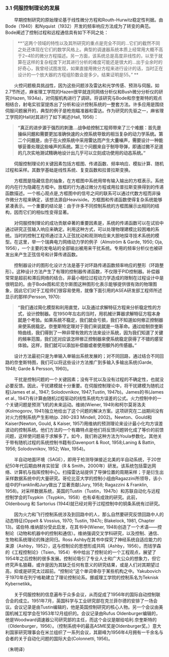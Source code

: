 ### 3.1 伺服控制理论的发展
　　早期控制研究的原始理论基于线性微分方程和Routh-Hurwitz稳定性判据。由Bode（1940）和Nyquist（1932）开发的频率响应方法成为了转变的典范。Bode阐述了控制过程和远程通信具有如下不同之处：
  

> **“这两个领域的特性以及其所研究的重点是完全不同的…它们的截然不同之处还体现在它们的数学风格上。典型的调速器系统本质上经常用大概不高于2~4阶的微分方程描述。另一方面，该系统总是高度非线性的，以至于就算在这样的复杂程度下对其进行分析的难度可能还是很大的…出于业余时的好奇心，我曾经试图发现，如果直接用微分方程来进行设计的话，当时正在设计的一个放大器的方程组阶数会是多少。结果证明是55。” **

　　火控问题极具挑战性，因为这些问题涉及雷达和光学传感、预测与伺服。如2.7节所述，麻省理工学院的Hazen很早就连同网络分析仪和Bush微分分析仪的研究(Hazen, 1934a)，对伺服机构进行了调研。将该研究与Bode和奈奎斯特的观点相结合，射电实验室提炼出了分析和设计控制系统的一整套方法。许多应用是围绕伺服问题展开的，典型的例子是枪炮瞄准器和雷达。作为研究的先驱之一，麻省理工学院的Hall对其进行了如下阐述(Hall, 1956)：
  

> **“真正的进步源于强烈的刺激…战争给控制工程师带来了三个难题：首先是操纵问题和需要更加准确快速的火控系统导致的相当复杂的动力学系统。第二个问题是，由于在火控系统中采用雷达而产生大量噪声，需要设计一种能够妥善处理这些噪声的系统。第三个问题来自于制导导弹，即通过微不足道的几次实地测试精确地设计出几乎可以立刻成功使用的动态系统。”**

　　伺服控制理论的关键因素包括方框图、传递函数、频率响应、模拟计算、随机过程和采样。其数学基础是线性系统、复变函数和拉普拉斯变换。
  
　　方框图是隐藏信息的抽象，在方框图中系统用带有输入输出的方框表示。系统的内在行为隐藏在方框中。放框的行为通过微分方程或用拉普拉斯变换得到的传递函数描述。一个核心观点是,方框图中的信号之间的联系可以通过代数方程而非操作微分方程来确定，该想法源自Heaviside。方框图和传递函数使得复杂系统能够紧凑表示。一个重要的结论是：由于许多不同控制系统的方框图展示出相同的结构，因而它们的相似性变得显著。
  
　　对伺服控制理论的成功贡献卓著的重要因素是，系统的传递函数可以在试验中通过研究正弦输入响应来确定。利用这种方式，可以处理物理建模比较困难的系统。当时的控制工程师通过注入正弦扰动和观测响应来大胆地探寻技术系统的模型。在这里，举一个瑞典电力网络动力学的例子（Almström & Garde, 1950; Oja, 1956），一个主要的发电站的全部输出被用来干扰系统。专用的频率分析仪也被研发出来产生正弦信号和计算传递函数。
  
　　控制器设计的图形化设计方法是基于对环路传递函数频率响应的整形（环路整形）。这种设计方法产生了有理的控制器传递函数，不仅限于PID控制器。补偿器常常是超前和滞后网络的结合。非最小相位过程动力学造成的限制在过程设计中是很明显的。由于Bode图和尼克尔斯图这种图形化表示能够提供很有效的物理图象，因此它们对于工程师们很容易使用，就像下面引用的ASEA研发部工程师所述显示的那样(Persson, 1970): 


> **“我们通过简化模型和利用直觉，以及通过求解特征方程来分析稳定性的方式，设计控制器。在1950年左右的当时，用机械计算器求解特征方程本身就是个考验。如果系统不稳定，我们就会亏损，我们不知道如何修正控制器来使系统稳定。奈奎斯特定理对于我们来说就是一场革命。通过绘制奈奎斯特曲线，我们得到了一种非常有效的方法来设计系统，因为我们知道了关键的频率范围，我们还对应该怎样修正控制器来使系统稳定获得了不错的感官体验。这样，我们就可以添加补偿器或者使用额外的传感器。”**

　　设计方法最初只是为单输入单输出系统发展的；对不同回路，通过结合不同回路的奈奎斯特图，我们可以将这些设计方法推广到多输入多输出系统(Garde, 1948; Garde & Persson, 1960)。
  
　　干扰是控制问题的一个关键因素；没有干扰以及没有过程的不确定性，也就没必要反馈。因此，干扰建模就十分重要。在伺服控制理论中，将干扰建模为随机过程(James et al., 1947; Solodovnikov, 1947;Tustin, 1947b)。James的书(James et al., 1947)有计算由随机过程驱动的线性系统均方误差的公式。火力控制中的一个关键问题是预测飞机的未来运动。维纳(Wiener, 1949)和柯尔莫哥洛夫(Kolmogorov, 1941)独立地给出了这个问题的解决方案。这项研究在二战期间没有对火力控制系统产生影响(p. 280–283 Mindell, 2002)。Newton、Gould和Kaiser(Newton, Gould, & Kaiser, 1957)用维纳的预测理论来设计最小化均方误差波动的控制系统。他们方法的一个有趣特点是他们将反馈问题转化成了等价的前馈问题，这样使问题易于求解多了。如今，我们称这种方法为Youla参数化。其他关于带有随机过程的系统控制书籍有(Davenport & Root, 1958;Laning & Battin, 1956; Solodovnikov, 1952; Wax, 1954)。
  
　　半自动地面环境（SAGE），即用于检测导弹接近北美的半自动系统，于20世纪50年代后期由林肯实验室（R & Smith，2000年）研发。该系统包括雷达网络、计算机与指挥控制中心。扫描雷达站提供了导弹位置的周期采样；于是衍生出采样数据系统中的大量研究。哥伦比亚大学的控制小组由Ragazzini所领导，该小组中的Franklin和Jury做出了显著贡献(Jury, 1958; Ragazzini & Franklin, 1958)。对采样数据系统，英国的Tustin（Tustin，1947b）和苏联自动化与远程控制学会的Tsypkin（Tsypkin，1958）也有卓有成效的研究。此前，Oldenbourg 和 Sartorius (1944)就已经对用于过程控制中的铜条系统有过研究。
  
　　因为火力和飞行控制系统涉及到回路中的人，那么自然要研究反馈回路中人的动态特征(Oppelt & Vossius, 1970; Tustin, 1947c; Blakelock, 1981, Chapter 13)。诺伯特.维纳部分受此启发，在其书中(Wiener, 1948)创造了一个术语——控制论（动物和机器中的控制和通信）。维纳强调交叉学科研究，以及控制、通信、生物和系统理论的殊途同归。Ross Ashby在其书中探究了神经系统自适应能力的来源（Ashby，1952），这与控制论的思想形成共鸣（Ashby，1956）。而钱学森的《工程控制论》（Tsien，1954）书中给出了控制论的一个工程观点，展望了1954年之后控制的很多发展。控制论吸引了专业人士和广大公众的想象力，但它终究声名狼藉，或许是因为其缺乏任何有意义的研究结果，或是人们对其期望过高，抑或是研究太过超前。“控制论”这个单词幸存于某些机构之中。Yakubovich于1970年在列宁格勒建立了理论控制论系。挪威理工学院的控制系名为Teknisk Kybernetikk。
  
　　关于伺服控制的信息遍布于众多会议，从而促成了1956年的国际自动控制联合会的成立。1951年7月，英国科学与工业研究部在克兰菲尔德的安排了一场会议。会议记录是由Tustin编辑的，他是英国控制研究的核心人物。另一个会议由美国机械工程学会在1953年12月组织的。会议记录由Rufus Oldenburger编辑的，他是Woodward调速器公司研究部的主任，而这个会议是献给哈利.奈奎斯特的（Oldenburger，1956）。（控制系统中的最高ASME奖是Oldenburger奖。）意大利国家研究理事会在米兰组织了一系列会议，其巅峰为1956年4月拥有一千余名与会者的关于自动化问题的国际大会(Colonnetti, 1956)。

（朱明译）